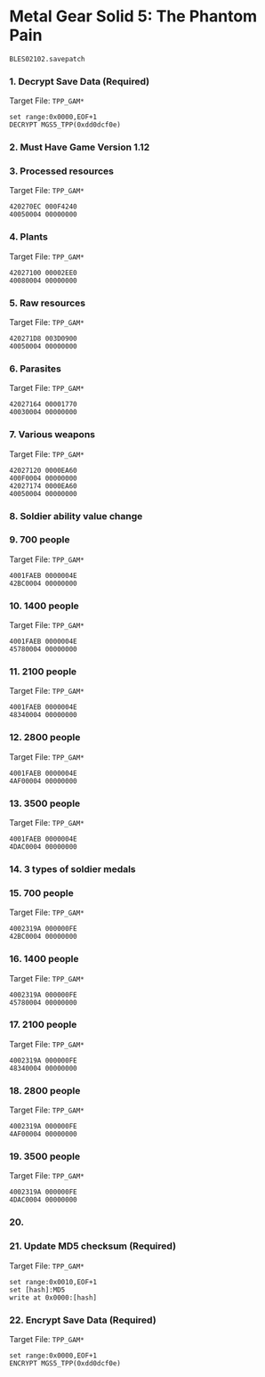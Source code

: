 #  Metal Gear Solid 5: The Phantom Pain

`BLES02102.savepatch`

### 1. Decrypt Save Data (Required)

Target File: `TPP_GAM*`

```
set range:0x0000,EOF+1
DECRYPT MGS5_TPP(0xdd0dcf0e)
```

### 2. Must Have Game Version 1.12
### 3. Processed resources

Target File: `TPP_GAM*`

```
420270EC 000F4240
40050004 00000000
```

### 4. Plants

Target File: `TPP_GAM*`

```
42027100 00002EE0
40080004 00000000
```

### 5. Raw resources

Target File: `TPP_GAM*`

```
420271D8 003D0900
40050004 00000000
```

### 6. Parasites

Target File: `TPP_GAM*`

```
42027164 00001770
40030004 00000000
```

### 7. Various weapons

Target File: `TPP_GAM*`

```
42027120 0000EA60
400F0004 00000000
42027174 0000EA60
40050004 00000000
```

### 8. Soldier ability value change
### 9. 700 people

Target File: `TPP_GAM*`

```
4001FAEB 0000004E
42BC0004 00000000
```

### 10. 1400 people

Target File: `TPP_GAM*`

```
4001FAEB 0000004E
45780004 00000000
```

### 11. 2100 people

Target File: `TPP_GAM*`

```
4001FAEB 0000004E
48340004 00000000
```

### 12. 2800 people

Target File: `TPP_GAM*`

```
4001FAEB 0000004E
4AF00004 00000000
```

### 13. 3500 people

Target File: `TPP_GAM*`

```
4001FAEB 0000004E
4DAC0004 00000000
```

### 14. 3 types of soldier medals
### 15. 700 people

Target File: `TPP_GAM*`

```
4002319A 000000FE
42BC0004 00000000
```

### 16. 1400 people

Target File: `TPP_GAM*`

```
4002319A 000000FE
45780004 00000000
```

### 17. 2100 people

Target File: `TPP_GAM*`

```
4002319A 000000FE
48340004 00000000
```

### 18. 2800 people

Target File: `TPP_GAM*`

```
4002319A 000000FE
4AF00004 00000000
```

### 19. 3500 people

Target File: `TPP_GAM*`

```
4002319A 000000FE
4DAC0004 00000000
```

### 20. 
### 21. Update MD5 checksum (Required)

Target File: `TPP_GAM*`

```
set range:0x0010,EOF+1
set [hash]:MD5
write at 0x0000:[hash]
```

### 22. Encrypt Save Data (Required)

Target File: `TPP_GAM*`

```
set range:0x0000,EOF+1
ENCRYPT MGS5_TPP(0xdd0dcf0e)
```

